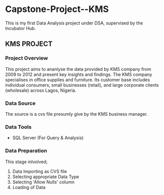 # Capstone-Project--KMS
This is my  first Data Analysis project under DSA, supervised by the Incubator Hub.


## KMS PROJECT 
### Project Overview
This project aims to ananlyse the data provided by KMS company from 2009 to 2012 and present key insights and findings. 
The KMS company specialises in office supplies and furniture. Its customer base includes individual consumers, small businesses (retail),
and large corporate clients (wholesale) across Lagos, Nigeria. 

### Data Source
The source is a cvs file presumly give by the KMS business manager.

### Data Tools
- SQL Server (For Query & Analysis)

### Data Preparation
This stage inlvolved;
1. Data Importing as CVS file
2. Selecting appropriate Data Type
3. Selecting 'Allow Nulls' column
4. Loading of Data



